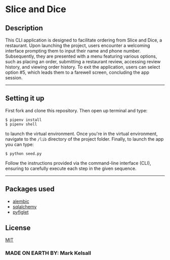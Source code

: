 # Slice and Dice 

## Description

This CLI application is designed to facilitate ordering from Slice and Dice, a restaurant. Upon launching the project, users encounter a welcoming interface prompting them to input their name and phone number. Subsequently, they are presented with a menu featuring various options, such as placing an order, submitting a restaurant review, accessing review history, and viewing order history. To exit the application, users can select option #5, which leads them to a farewell screen, concluding the app session.

---
## Setting it up

First fork and clone this repository. Then open up terminal and type: 
```console
$ pipenv install
$ pipenv shell

```
 to launch the virtual environment. Once you're in the virtual environment, navigate to the `/lib` directory of the project folder.
  Finally, to launch the app you can type:
```
$ python seed.py
```


Follow the instructions provided via the command-line interface (CLI), ensuring to carefully execute each step in the given sequence.

---

## Packages used
* [alembic](https://pypi.org/project/alembic/)
* [sqlalchemy](https://www.sqlalchemy.org/)
* [pyfiglet](http://www.figlet.org/fontdb.cgi)


## License

[MIT](https://choosealicense.com/licenses/mit/)

### MADE ON EARTH BY: Mark Kelsall
